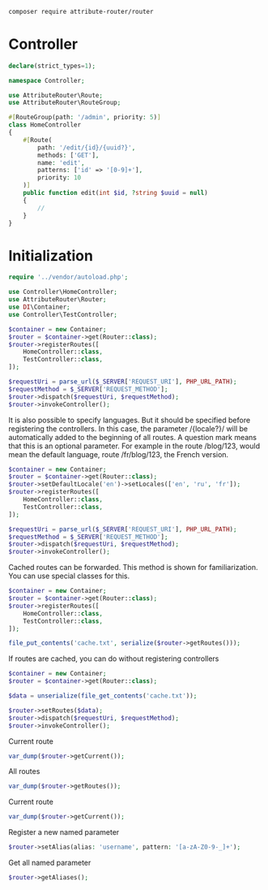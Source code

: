 ```bash
composer require attribute-router/router
```
# Controller
```php
declare(strict_types=1);

namespace Controller;

use AttributeRouter\Route;
use AttributeRouter\RouteGroup;

#[RouteGroup(path: '/admin', priority: 5)]
class HomeController
{
    #[Route(
        path: '/edit/{id}/{uuid?}', 
        methods: ['GET'], 
        name: 'edit', 
        patterns: ['id' => '[0-9]+'], 
        priority: 10
    )]
    public function edit(int $id, ?string $uuid = null)
    {
        //
    }
}
```
# Initialization
```php
require '../vendor/autoload.php';

use Controller\HomeController;
use AttributeRouter\Router;
use DI\Container;
use Controller\TestController;

$container = new Container;
$router = $container->get(Router::class);
$router->registerRoutes([
    HomeController::class,
    TestController::class,
]);

$requestUri = parse_url($_SERVER['REQUEST_URI'], PHP_URL_PATH);
$requestMethod = $_SERVER['REQUEST_METHOD'];
$router->dispatch($requestUri, $requestMethod);
$router->invokeController();
```
It is also possible to specify languages. But it should be specified before registering the controllers. In this case, the parameter /{locale?}/ will be automatically added to the beginning of all routes. A question mark means that this is an optional parameter. For example in the route /blog/123, would mean the default language, route /fr/blog/123, the French version.
```php
$container = new Container;
$router = $container->get(Router::class);
$router->setDefaultLocale('en')->setLocales(['en', 'ru', 'fr']);
$router->registerRoutes([
    HomeController::class,
    TestController::class,
]);

$requestUri = parse_url($_SERVER['REQUEST_URI'], PHP_URL_PATH);
$requestMethod = $_SERVER['REQUEST_METHOD'];
$router->dispatch($requestUri, $requestMethod);
$router->invokeController();
```
Cached routes can be forwarded. This method is shown for familiarization. You can use special classes for this.
```php
$container = new Container;
$router = $container->get(Router::class);
$router->registerRoutes([
    HomeController::class,
    TestController::class,
]);

file_put_contents('cache.txt', serialize($router->getRoutes()));
```
If routes are cached, you can do without registering controllers
```php
$container = new Container;
$router = $container->get(Router::class);

$data = unserialize(file_get_contents('cache.txt'));

$router->setRoutes($data);
$router->dispatch($requestUri, $requestMethod);
$router->invokeController();
```

Current route 
```php
var_dump($router->getCurrent());
```
All routes 
```php
var_dump($router->getRoutes());
```
Current route 
```php
var_dump($router->getCurrent());
```
Register a new named parameter 
```php
$router->setAlias(alias: 'username', pattern: '[a-zA-Z0-9-_]+');
```
Get all named parameter 
```php
$router->getAliases();
```